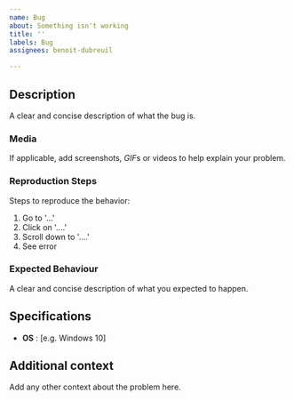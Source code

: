 ```yaml
---
name: Bug
about: Something isn't working
title: ''
labels: Bug
assignees: benoit-dubreuil

---
```


## Description
A clear and concise description of what the bug is.

### Media
If applicable, add screenshots, *GIF*s  or videos to help explain your problem.

### Reproduction Steps
Steps to reproduce the behavior:
1. Go to '...'
2. Click on '....'
3. Scroll down to '....'
4. See error

### Expected Behaviour
A clear and concise description of what you expected to happen.

## Specifications
 - **OS** : [e.g. Windows 10]

## Additional context
Add any other context about the problem here.
